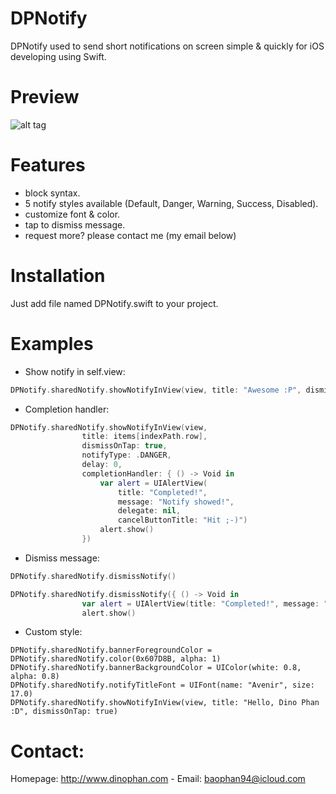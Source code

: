 # DPNotify
DPNotify used to send short notifications on screen simple &amp; quickly for iOS developing using Swift.

# Preview
![alt tag](https://github.com/dphans/DPNotify/blob/master/demo.gif)

# Features
- block syntax.
- 5 notify styles available (Default, Danger, Warning, Success, Disabled).
- customize font & color.
- tap to dismiss message.
- request more? please contact me (my email below)

# Installation
Just add file named DPNotify.swift to your project.

# Examples

- Show notify in self.view:
``` swift
DPNotify.sharedNotify.showNotifyInView(view, title: "Awesome :P", dismissOnTap: true, notifyType: .DEFAULT)
```

- Completion handler:
``` swift
DPNotify.sharedNotify.showNotifyInView(view,
                title: items[indexPath.row],
                dismissOnTap: true,
                notifyType: .DANGER,
                delay: 0,
                completionHandler: { () -> Void in
                    var alert = UIAlertView(
                        title: "Completed!",
                        message: "Notify showed!",
                        delegate: nil,
                        cancelButtonTitle: "Hit ;-)")
                    alert.show()
                })
```

- Dismiss message:
``` swift
DPNotify.sharedNotify.dismissNotify()
```
``` swift
DPNotify.sharedNotify.dismissNotify({ () -> Void in
                var alert = UIAlertView(title: "Completed!", message: "Notify dismissed!", delegate: nil, cancelButtonTitle: "はい！")
                alert.show()
```

- Custom style:
``` swfit
DPNotify.sharedNotify.bannerForegroundColor = DPNotify.sharedNotify.color(0x607D8B, alpha: 1)
DPNotify.sharedNotify.bannerBackgroundColor = UIColor(white: 0.8, alpha: 0.8)
DPNotify.sharedNotify.notifyTitleFont = UIFont(name: "Avenir", size: 17.0)
DPNotify.sharedNotify.showNotifyInView(view, title: "Hello, Dino Phan :D", dismissOnTap: true)
```

# Contact:
Homepage: http://www.dinophan.com - Email: baophan94@icloud.com

